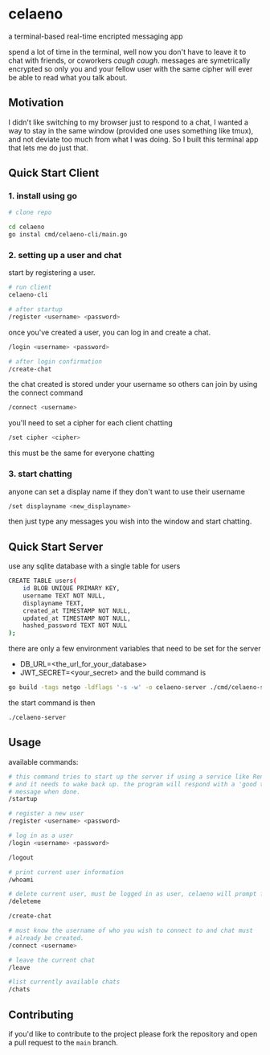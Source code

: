 # celaeno
a terminal-based real-time encripted messaging app

spend a lot of time in the terminal, well now you don't have to leave it to chat with friends, or coworkers *caugh caugh*. messages are symetrically encrypted so only you and your fellow user with the same cipher will ever be able to read what you talk about.

## Motivation
I didn't like switching to my browser just to respond to a chat, I wanted a way to stay in the same window (provided one uses something like tmux), and not deviate too much from what I was doing. So I built this terminal app that lets me do just that. 

## Quick Start Client

### 1. install using go

```bash
# clone repo

cd celaeno
go instal cmd/celaeno-cli/main.go
```

### 2. setting up a user and chat
start by registering a user.
```bash
# run client
celaeno-cli

# after startup
/register <username> <password>
```
once you've created a user, you can log in and create a chat.
```bash
/login <username> <password>

# after login confirmation
/create-chat
```
the chat created is stored under your username so others can join by using the connect command
```bash
/connect <username>
```
you'll need to set a cipher for each client chatting 
```bash
/set cipher <cipher>
```
this must be the same for everyone chatting
### 3. start chatting
anyone can set a display name if they don't want to use their username
```bash
/set displayname <new_displayname>
```
then just type any messages you wish into the window and start chatting.

## Quick Start Server
use any sqlite database with a single table for users
```bash
CREATE TABLE users(
	id BLOB UNIQUE PRIMARY KEY,
	username TEXT NOT NULL,
	displayname TEXT,
	created_at TIMESTAMP NOT NULL,
	updated_at TIMESTAMP NOT NULL,
    hashed_password TEXT NOT NULL
);
```
there are only a few environment variables that need to be set for the server
- DB_URL=<the_url_for_your_database>
- JWT_SECRET=<your_secret>
and the build command is 
```bash
go build -tags netgo -ldflags '-s -w' -o celaeno-server ./cmd/celaeno-server
```
the start command is then
```bash
./celaeno-server
```
## Usage
available commands:
```bash
# this command tries to start up the server if using a service like Render
# and it needs to wake back up. the program will respond with a 'good to go'
# message when done.
/startup 

# register a new user
/register <username> <password>

# log in as a user
/login <username> <password>

/logout

# print current user information
/whoami

# delete current user, must be logged in as user, celaeno will prompt for password
/deleteme 

/create-chat

# must know the username of who you wish to connect to and chat must 
# already be created.
/connect <username>

# leave the current chat
/leave

#list currently available chats
/chats
```

## Contributing 
if you'd like to contribute to the project please fork the repository and open a pull request to the `main` branch.
